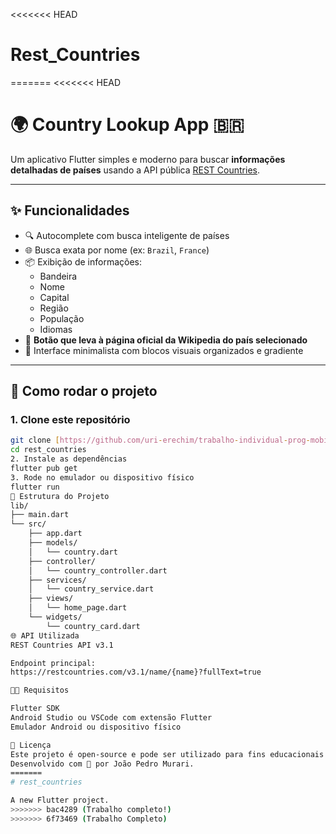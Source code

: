 <<<<<<< HEAD
# Rest_Countries
=======
<<<<<<< HEAD
# 🌍 Country Lookup App 🇧🇷

Um aplicativo Flutter simples e moderno para buscar **informações detalhadas de países** usando a API pública [REST Countries](https://restcountries.com/).

---

## ✨ Funcionalidades

- 🔍 Autocomplete com busca inteligente de países
- 🌐 Busca exata por nome (ex: `Brazil`, `France`)
- 📦 Exibição de informações:
  - Bandeira
  - Nome
  - Capital
  - Região
  - População
  - Idiomas
- 🧭 **Botão que leva à página oficial da Wikipedia do país selecionado**
- 💎 Interface minimalista com blocos visuais organizados e gradiente

---

## 🚀 Como rodar o projeto

### 1. Clone este repositório

```bash
git clone [https://github.com/uri-erechim/trabalho-individual-prog-mobile-JoaoM-URI.git]
cd rest_countries
2. Instale as dependências
flutter pub get
3. Rode no emulador ou dispositivo físico
flutter run
🧱 Estrutura do Projeto
lib/
├── main.dart
└── src/
    ├── app.dart
    ├── models/
    │   └── country.dart
    ├── controller/
    │   └── country_controller.dart
    ├── services/
    │   └── country_service.dart
    ├── views/
    │   └── home_page.dart
    └── widgets/
        └── country_card.dart
🌐 API Utilizada
REST Countries API v3.1

Endpoint principal:
https://restcountries.com/v3.1/name/{name}?fullText=true

🧑‍💻 Requisitos

Flutter SDK
Android Studio ou VSCode com extensão Flutter
Emulador Android ou dispositivo físico

📄 Licença
Este projeto é open-source e pode ser utilizado para fins educacionais e pessoais.
Desenvolvido com 💙 por João Pedro Murari.
=======
# rest_countries

A new Flutter project.
>>>>>>> bac4289 (Trabalho completo!)
>>>>>>> 6f73469 (Trabalho Completo)

